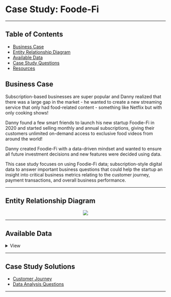 # Case Study: Foode-Fi

---
##  Table of Contents
- [Business Case](#business-case)
- [Entity Relationship Diagram](#entity-relationship-diagram)
- [Available Data](#available-data)
- [Case Study Questions](#case-study-solutions)
- [Resources](#resources)

   
## Business Case
Subscription-based businesses are super popular and Danny realized that there was a large gap in the market - he wanted to create a new streaming service that only had food-related content - something like Netflix but with only cooking shows!

Danny found a few smart friends to launch his new startup Foodie-Fi in 2020 and started selling monthly and annual subscriptions, giving their customers unlimited on-demand access to exclusive food videos from around the world!

Danny created Foodie-Fi with a data-driven mindset and wanted to ensure all future investment decisions and new features were decided using data. 
   
This case study focuses on using Foodie-Fi data; subscription-style digital data to answer important business questions that could help the startup an insight into critical business metrics relating to the customer journey, payment transactions, and overall business performance.
   
   
---
## Entity Relationship Diagram
<p align="center" style="margin-bottom: 0px !important;">
<img src="https://i.pinimg.com/originals/4f/68/13/4f68132267e06b7b6773d0b7addba209.png">
   
   
---
## Available Data
  
<details><summary>
   View
  </summary> 
  
#### ``Table 1: plans``
```Schema```
|Column Name|Data Type|Description              |
|-----------|---------|-------------------------|
|plan_id    |INTEGER  |A unique ID for each Plan|
|plan_name  |VARCHAR  |Name of the Plan         |
|price      |FLOAT    |Price of the Plan        |

```Sample Data```
|plan_id|plan_name    |price|
|-------|-------------|-----|
|0      |trial        |0    |
|1      |basic monthly|9.90 |
|2      |pro monthly  |19.90|
|3      |pro annual   |199  |
|4      |churn        |null |

#### ``Table 2: subscriptions``
```Schema```
|Column Name|Data Type|Description                          |
|-----------|---------|-------------------------------------|
|customer_id|INTEGER  |A unique ID for each Customer        |
|plan_id    |INTEGER  |An ID of the plan (can be duplicates)|
|start_date |DATE     |Date when the plan starts            |

```Sample Data```
| customer_id | plan_id | start_date |
|-------------|---------|------------|
| 1           | 0       | 2020-08-01 |
| 1           | 1       | 2020-08-08 |
| 2           | 0       | 2020-09-20 |
| 2           | 3       | 2020-09-27 |
| 11          | 0       | 2020-11-19 |
| 11          | 4       | 2020-11-26 |
| 13          | 0       | 2020-12-15 |
| 13          | 1       | 2020-12-22 |
| 13          | 2       | 2021-03-29 |
| 15          | 0       | 2020-03-17 |
| 15          | 2       | 2020-03-24 |
| 15          | 4       | 2020-04-29 |
| 16          | 0       | 2020-05-31 |
| 16          | 1       | 2020-06-07 |
| 16          | 3       | 2020-10-21 |
| 18          | 0       | 2020-07-06 |
| 18          | 2       | 2020-07-13 |
| 19          | 0       | 2020-06-22 |
| 19          | 2       | 2020-06-29 |
| 19          | 3       | 2020-08-29 |


  </details>

   
---
## Case Study Solutions
- [Customer Journey](https://github.com/parthbagda211/sql-case-study/blob/branch/Customer%20Journey.md)
- [Data Analysis Questions](https://github.com/parthbagda211/sql-case-study/blob/branch//Data%20Analysis.md)   
   
 ---

